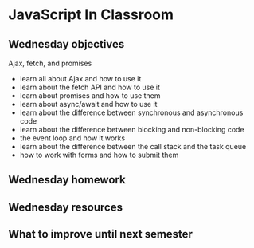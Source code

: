 # JavaScript In Classroom

## Wednesday objectives

Ajax, fetch, and promises

- learn all about Ajax and how to use it
- learn about the fetch API and how to use it
- learn about promises and how to use them
- learn about async/await and how to use it
- learn about the difference between synchronous and asynchronous code
- learn about the difference between blocking and non-blocking code
- the event loop and how it works
- learn about the difference between the call stack and the task queue
- how to work with forms and how to submit them

## Wednesday homework


## Wednesday resources

## What to improve until next semester
